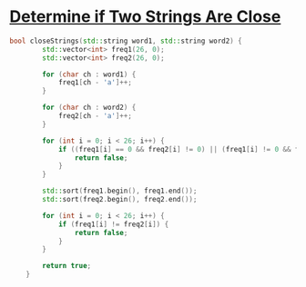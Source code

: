 <h1><a href="https://leetcode.com/problems/determine-if-two-strings-are-close/description/">Determine if Two Strings Are Close</a></h1>

```cpp
bool closeStrings(std::string word1, std::string word2) {
        std::vector<int> freq1(26, 0);
        std::vector<int> freq2(26, 0);

        for (char ch : word1) {
            freq1[ch - 'a']++;
        }

        for (char ch : word2) {
            freq2[ch - 'a']++;
        }

        for (int i = 0; i < 26; i++) {
            if ((freq1[i] == 0 && freq2[i] != 0) || (freq1[i] != 0 && freq2[i] == 0)) {
                return false;
            }
        }

        std::sort(freq1.begin(), freq1.end());
        std::sort(freq2.begin(), freq2.end());

        for (int i = 0; i < 26; i++) {
            if (freq1[i] != freq2[i]) {
                return false;
            }
        }

        return true;
    }
```
